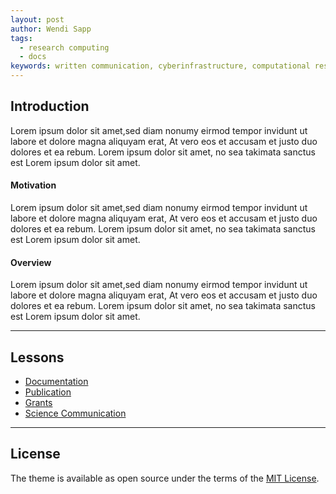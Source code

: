 ```yaml
---
layout: post
author: Wendi Sapp
tags:
  - research computing
  - docs
keywords: written communication, cyberinfrastructure, computational research facilitation
---
```


## Introduction

Lorem ipsum dolor sit amet,sed diam nonumy eirmod tempor invidunt ut labore et dolore magna aliquyam erat,  At vero eos et accusam et justo duo dolores et ea rebum.  Lorem ipsum dolor sit amet,  no sea takimata sanctus est Lorem ipsum dolor sit amet.  

#### Motivation

Lorem ipsum dolor sit amet,sed diam nonumy eirmod tempor invidunt ut labore et dolore magna aliquyam erat,  At vero eos et accusam et justo duo dolores et ea rebum.  Lorem ipsum dolor sit amet,  no sea takimata sanctus est Lorem ipsum dolor sit amet.  

#### Overview

Lorem ipsum dolor sit amet,sed diam nonumy eirmod tempor invidunt ut labore et dolore magna aliquyam erat,  At vero eos et accusam et justo duo dolores et ea rebum.  Lorem ipsum dolor sit amet,  no sea takimata sanctus est Lorem ipsum dolor sit amet.  

<hr>

## Lessons

- [Documentation](/documentation/)
- [Publication](/publication/)
- [Grants](/grants/)
- [Science Communication](/sci-comm/)

<hr>

## License

The theme is available as open source under the terms of the
[MIT License](http://opensource.org/licenses/MIT).
